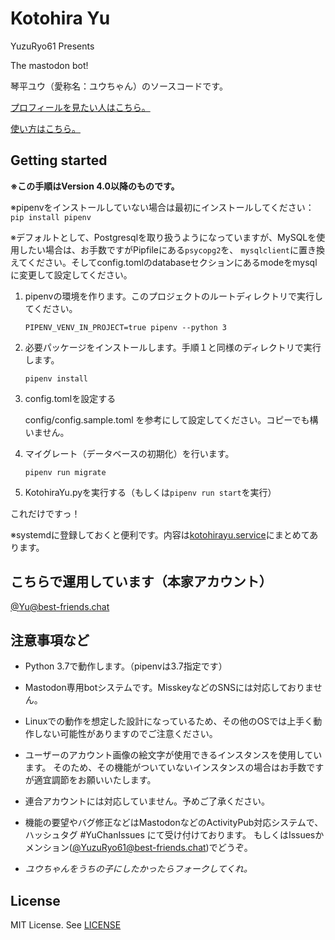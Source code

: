 # Kotohira Yu

YuzuRyo61 Presents

The mastodon bot!

琴平ユウ（愛称名：ユウちゃん）のソースコードです。

[プロフィールを見たい人はこちら。](PROFILE.md)

[使い方はこちら。](HowToUse.md)

## Getting started

**※この手順はVersion 4.0以降のものです。**

※pipenvをインストールしていない場合は最初にインストールしてください：```pip install pipenv```

※デフォルトとして、Postgresqlを取り扱うようになっていますが、MySQLを使用したい場合は、お手数ですがPipfileにある```psycopg2```を、
```mysqlclient```に置き換えてください。そしてconfig.tomlのdatabaseセクションにあるmodeをmysqlに変更して設定してください。

1. pipenvの環境を作ります。このプロジェクトのルートディレクトリで実行してください。

   ```PIPENV_VENV_IN_PROJECT=true pipenv --python 3```

2. 必要パッケージをインストールします。手順１と同様のディレクトリで実行します。

   ```pipenv install```

3. config.tomlを設定する

   config/config.sample.toml を参考にして設定してください。コピーでも構いません。

4. マイグレート（データベースの初期化）を行います。

   ```pipenv run migrate```

5. KotohiraYu.pyを実行する（もしくは```pipenv run start```を実行）

これだけですっ！

※systemdに登録しておくと便利です。内容は[kotohirayu.service](kotohirayu.service)にまとめてあります。

## こちらで運用しています（本家アカウント）

[@Yu@best-friends.chat](https://best-friends.chat/@Yu)

## 注意事項など

- Python 3.7で動作します。（pipenvは3.7指定です）

- Mastodon専用botシステムです。MisskeyなどのSNSには対応しておりません。

- Linuxでの動作を想定した設計になっているため、その他のOSでは上手く動作しない可能性がありますのでご注意ください。

- ユーザーのアカウント画像の絵文字が使用できるインスタンスを使用しています。
  そのため、その機能がついていないインスタンスの場合はお手数ですが適宜調節をお願いいたします。

- 連合アカウントには対応していません。予めご了承ください。

- 機能の要望やバグ修正などはMastodonなどのActivityPub対応システムで、ハッシュタグ #YuChanIssues にて受け付けております。
  もしくはIssuesかメンション([@YuzuRyo61@best-friends.chat](https://best-friends.chat/@YuzuRyo61))でどうぞ。

- *ユウちゃんをうちの子にしたかったらフォークしてくれ。*

## License

MIT License. See [LICENSE](LICENSE)
